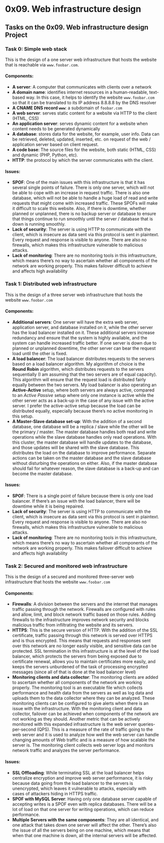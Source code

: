 # 0x09. Web infrastructure design

## Tasks on the 0x09. Web infrastructure design Project

### Task 0: Simple web stack
This is the design of a one server web infrastructure that hosts the website that is reachable via `www.foobar.com`.

#### Components:
- **A server**: A computer that communicates with clients over a network
- **A domain name**: identifies internet resources  in a human-readable, text-based way. In this case, it helps to identify the website `www.foobar.com` so that it can be translated to its IP address 8.8.8.8 by the DNS resolver
- **A CNAME DNS record `www`**: a subdomain of `foobar.com`
- **A web server**: serves static content for a website via HTTP to the client (HTML, CSS)
- **An application server**: serves dynamic content for a website when content needs to be generated dynamically
- **A database**: stores data for the website, for example, user info. Data can be retrieved, deleted, updated, inserted, etc. on request of the web / application server based on client request.
- **A code base**: The source files for the website, both static (HTML, CSS) and dynamic (PHP, Python, etc).
- **HTTP**: the protocol by which the server communicates with the client.

#### Issues:
- **SPOF**: One of the main issues with this infrastructure is that it has several single points of failure. There is only one server, which will not be able to cope with an increase in request traffic. There is also one database, which will not be able to handle a huge load of read and write requests that might come with increased traffic. These SPOFs will make it difficult to scale this website. Also, if there is downtime, whether planned or unplanned, there is no backup server or database to ensure that things continue to run smoothly until the server / database that is down is running smoothly.
- **Lack of security**: The server is using HTTP to communicate with the client, which is insecure as data sent via this protocol is sent in plaintext. Every request and response is visible to anyone. There are also no firewalls, which makes this infrastructure vulnerable to malicious attacks.
- **Lack of monitoring**: There are no monitoring tools in this infrastructure, which means there’s no way to ascertain whether all components of the network are working properly. This makes failover difficult to achieve and affects high availability

### Task 1: Distributed web infrastructure
This is the design of a three server web infrastructure that hosts the website `www.foobar.com`

#### Components:
- **Additional servers**: One server will have the extra web server, application server, and database installed on it, while the other server has the load balancer installed on it. These additional servers increase redundancy and ensure that the system is highly available, and the system can handle increased traffic better. If one server is down due to planned or unplanned downtime, the other server can bear the request load until the other is fixed. 
- **A load balancer**: The load balancer distributes requests to the servers based on a load balancer algorithm. My algorithm of choice is the **Round Robin** algorithm, which distributes requests to the servers sequentially (I am assuming that the two servers are of equal capacity). This algorithm will ensure that the request load is distributed fairly equally between the two servers. My load balancer is also operating an **Active-Active** setup, where both servers are always active, compared to an _Active Passive_ setup where only one instance is active while the other server acts as a back-up in the case of any issue with the active server. I prefer the active-active setup because the load can be distributed equally, especially because there’s no active monitoring in this setup.
- **A Master-Slave database set-up**: With the addition of a second database, one database will be a replica / slave while the other will be the primary / master. The master database handles both read and write operations while the slave database handles only read operations. With this cluster, the master database will handle updates to the database, and those updates will be shared with the slave database. This distributes the load on the database to improve performance. Separate actions can be taken on the master database and the slave database without disturbing the operations on either. Also, if the master database should fail for whatever reason, the slave database is a back-up and can become the master database.

#### Issues:
- **SPOF**: There is a single point of failure because there is only one load balancer. If there’s an issue with the load balancer, there will be downtime while it is being repaired.
- **Lack of security**: The server is using HTTP to communicate with the client, which is insecure as data sent via this protocol is sent in plaintext. Every request and response is visible to anyone. There are also no firewalls, which makes this infrastructure vulnerable to malicious attacks.
- **Lack of monitoring**: There are no monitoring tools in this infrastructure, which means there’s no way to ascertain whether all components of the network are working properly. This makes failover difficult to achieve and affects high availability

### Task 2: Secured and monitored web infrastructure
This is the design of a secured and monitored three-server web infrastructure that hosts the website `www.foobar.com`

#### Components:
- **Firewalls**: A division between the servers and the internet that manages traffic passing through the network. Firewalls are configured with rules and allow, limit, and block network traffic based on those rules. Adding firewalls to the infrastructure improves network security and blocks malicious traffic from infiltrating the website and its servers.
- **HTTPS**: This is the secure version of HTTP. With the addition of the SSL certificate, traffic passing through this network is served over HTTPS and is thus encrypted. This means that requests and responses sent over this network are no longer easily visible, and sensitive data can be protected. SSL termination in this infrastructure is at the level of the load balancer, which protects the servers from being exposed due to certificate renewal, allows you to maintain certificates more easily, and keeps the servers unburdened of the task of processing encrypted messages (since all of that is done at the load balancer level)
- **Monitoring clients and data collector**: The monitoring clients are added to ascertain whether all components of the network are working properly. The monitoring tool is an executable file which collects performance and health data from the servers as well as log data and uploads them to the data collector where they can be analyzed. These monitoring clients can be configured to give alerts when there is an issue with the infrastructure. With the monitoring client and data collector, failover can be achieved when components of the network are not working as they should. Another metric that can be actively monitored with this expanded infrastructure is the web server queries-per-second (QPS). This is a measure of the rate of traffic going to the web server and it is used to analyze how well the web server can handle changing amounts of Web traffic and is a measure of how scalable the server is. The monitoring client collects web server logs and monitors network traffic and analyzes the server performance.

#### Issues:
- **SSL Offloading**: While terminating SSL at the load balancer helps centralize encryption and improve web server performance, it is risky because data going from the load balancer to the servers is unencrypted, which leaves it vulnerable to attacks, especially with cases of attackers hiding in HTTPS traffic.
- **SPOF with MySQL Server**: Having only one database server capable of accepting writes is a SPOF even with replica databases. There will be a lot of load on that one server for writing operations, which can reduce performance.
- **Multiple Servers with the same components**: They are all identical, and one attack that takes down one server will affect the other. There’s also the issue of all the servers being on one machine, which means that when that one machine is down, all the internal servers will be affected.